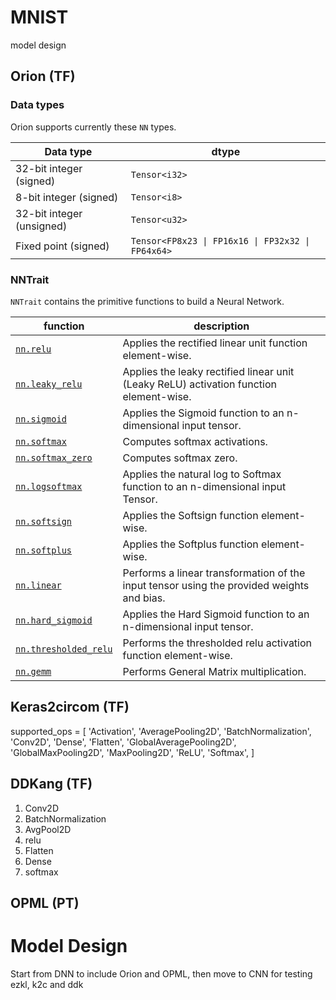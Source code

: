 # MNIST
model design

## Orion (TF)

### Data types

Orion supports currently these `NN` types.

| Data type                 | dtype                                             |
| ------------------------- | ------------------------------------------------- |
| 32-bit integer (signed)   | `Tensor<i32>`                                     |
| 8-bit integer (signed)    | `Tensor<i8>`                                      |
| 32-bit integer (unsigned) | `Tensor<u32>`                                     |
| Fixed point (signed)      | `Tensor<FP8x23 \| FP16x16 \| FP32x32 \| FP64x64>` |

### NN**Trait**

`NNTrait` contains the primitive functions to build a Neural Network.

| function | description |
| --- | --- |
| [`nn.relu`](nn.relu.md) | Applies the rectified linear unit function element-wise. |
| [`nn.leaky_relu`](nn.leaky\_relu.md) | Applies the leaky rectified linear unit (Leaky ReLU) activation function element-wise. |
| [`nn.sigmoid`](nn.sigmoid.md) | Applies the Sigmoid function to an n-dimensional input tensor. |
| [`nn.softmax`](nn.softmax.md) | Computes softmax activations. |
| [`nn.softmax_zero`](nn.softmax\_zero.md) | Computes softmax zero. |
| [`nn.logsoftmax`](nn.logsoftmax.md) | Applies the natural log to Softmax function to an n-dimensional input Tensor. |
| [`nn.softsign`](nn.softsign.md) | Applies the Softsign function element-wise. |
| [`nn.softplus`](nn.softplus.md) | Applies the Softplus function element-wise. |
| [`nn.linear`](nn.linear.md) | Performs a linear transformation of the input tensor using the provided weights and bias. |
| [`nn.hard_sigmoid`](nn.hard\_sigmoid.md) | Applies the Hard Sigmoid function to an n-dimensional input tensor. |
| [`nn.thresholded_relu`](nn.thresholded\_relu.md) | Performs the thresholded relu activation function element-wise. |
| [`nn.gemm`](nn.gemm.md) | Performs General Matrix multiplication. |

## Keras2circom (TF)

supported_ops = [
    'Activation',
    'AveragePooling2D',
    'BatchNormalization',
    'Conv2D',
    'Dense',
    'Flatten',
    'GlobalAveragePooling2D',
    'GlobalMaxPooling2D',
    'MaxPooling2D',
    'ReLU',
    'Softmax',
]

## DDKang (TF)

1. Conv2D
2. BatchNormalization
3. AvgPool2D
4. relu
5. Flatten
6. Dense
7. softmax


## OPML (PT)

# Model Design

Start from DNN to include Orion and OPML, then move to CNN for testing ezkl, k2c and ddk